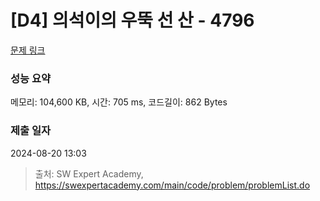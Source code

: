 # [D4] 의석이의 우뚝 선 산 - 4796 

[문제 링크](https://swexpertacademy.com/main/code/problem/problemDetail.do?contestProbId=AWS2h6AKBCoDFAVT) 

### 성능 요약

메모리: 104,600 KB, 시간: 705 ms, 코드길이: 862 Bytes

### 제출 일자

2024-08-20 13:03



> 출처: SW Expert Academy, https://swexpertacademy.com/main/code/problem/problemList.do
